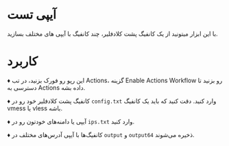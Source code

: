 # آیپی تست

با این ابزار میتونید از یک کانفیگ پشت کلادفلیر، چند کانفیگ با آیپی های مختلف بسازید.

# کاربرد

♦️ این رپو رو فورک بزنید، در تب Actions، گزینه Enable Actions Workflow رو بزنید تا دسترسی به Actions داده بشه.

♦️ کانفیگ پشت کلادفلیر خود رو در `config.txt` وارد کنید. دقت کنید که باید یک کانفیگ vmess یا vless باشه.

♦️ آیپی یا دامنه‌های خودتون رو در `ips.txt` وارد کنید.

♦️ کانفیگ‌ها با آیپی آدرس‌های مختلف در `output` و `output64` ذخیره می‌شوند.
